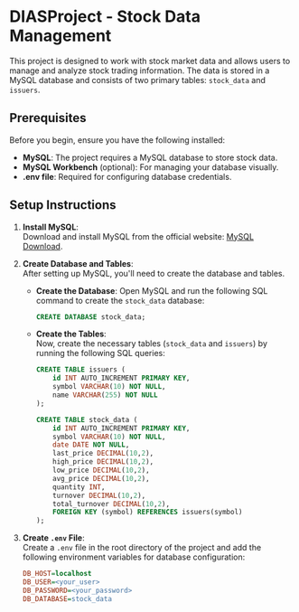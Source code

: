 # DIASProject - Stock Data Management

This project is designed to work with stock market data and allows users to manage and analyze stock trading information. The data is stored in a MySQL database and consists of two primary tables: `stock_data` and `issuers`.

## Prerequisites

Before you begin, ensure you have the following installed:

- **MySQL**: The project requires a MySQL database to store stock data.
- **MySQL Workbench** (optional): For managing your database visually.
- **.env file**: Required for configuring database credentials.

## Setup Instructions

1. **Install MySQL**:  
   Download and install MySQL from the official website: [MySQL Download](https://dev.mysql.com/downloads/).

2. **Create Database and Tables**:  
   After setting up MySQL, you'll need to create the database and tables.

   - **Create the Database**:
     Open MySQL and run the following SQL command to create the `stock_data` database:

     ```sql
     CREATE DATABASE stock_data;
     ```

   - **Create the Tables**:  
     Now, create the necessary tables (`stock_data` and `issuers`) by running the following SQL queries:

     ```sql
     CREATE TABLE issuers (
         id INT AUTO_INCREMENT PRIMARY KEY,
         symbol VARCHAR(10) NOT NULL,
         name VARCHAR(255) NOT NULL
     );

     CREATE TABLE stock_data (
         id INT AUTO_INCREMENT PRIMARY KEY,
         symbol VARCHAR(10) NOT NULL,
         date DATE NOT NULL,
         last_price DECIMAL(10,2),
         high_price DECIMAL(10,2),
         low_price DECIMAL(10,2),
         avg_price DECIMAL(10,2),
         quantity INT,
         turnover DECIMAL(10,2),
         total_turnover DECIMAL(10,2),
         FOREIGN KEY (symbol) REFERENCES issuers(symbol)
     );
     ```

3. **Create `.env` File**:  
   Create a `.env` file in the root directory of the project and add the following environment variables for database configuration:

   ```ini
   DB_HOST=localhost
   DB_USER=<your_user>
   DB_PASSWORD=<your_password>
   DB_DATABASE=stock_data


